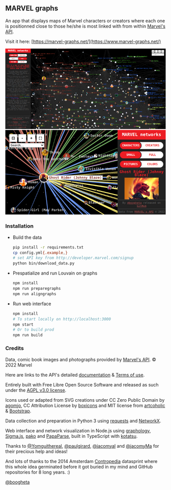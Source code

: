 ## MARVEL graphs

An app that displays maps of Marvel characters or creators where each one is positionned close to those he/she is most linked with from within [Marvel's API](https://developer.marvel.com/).

Visit it here: [https://marvel-graphs.net/](https://www.marvel-graphs.net/)

<p align="center">
  <img src="https://github.com/boogheta/Marvel/blob/main/images/screenshot.png" alt="screenshot">
  <img src="https://github.com/boogheta/Marvel/blob/main/images/appshot2.png" alt="appshot">
</p>

### Installation

- Build the data

  ```bash
  pip install -r requirements.txt
  cp config.yml{.example,}
  # set API key from http://developer.marvel.com/signup
  python bin/download_data.py
  ```

- Prespatialize and run Louvain on graphs

  ```bash
  npm install
  npm run preparegraphs
  npm run aligngraphs
  ```

- Run web interface

  ```bash
  npm install
  # To start locally on http://localhost:3000
  npm start
  # Or to build prod
  npm run build
  ```

### Credits

Data, comic book images and photographs provided by [Marvel's API](https://developer.marvel.com/). © 2022 Marvel

Here are links to the API's detailed [documentation](https://developer.marvel.com/docs) & [Terms of use](https://developer.marvel.com/terms).

Entirely built with Free Libre Open Source Software and released as such under the [AGPL v3.0 license](./LICENSE).

Icons used or adapted from SVG creations under CC Zero Public Domain by [agomjo](https://openclipart.org/detail/191399/smartphone), CC Attribution License by [boxicons](https://github.com/atisawd/boxicons) and MIT license from [artcoholic](https://github.com/artcoholic/akar-icons) & [Bootstrap](https://github.com/twbs/icons).

Data collection and preparation in Python 3 using [requests](https://requests.readthedocs.io/) and [NetworkX](https://networkx.org/).

Web interface and network visualization in Node.js using [graphology](https://graphology.github.io/), [Sigma.js](https://sigmajs.org/), [pako](http://nodeca.github.io/pako/) and [PapaParse](https://www.papaparse.com/), built in TypeScript with [kotatsu](https://www.npmjs.com/package/kotatsu).

Thanks to [@Yomguithereal](https://github.com/Yomguithereal), [@paulgirard](https://github.com/paulgirard), [@jacomyal](https://github.com/jacomyal) and [@jacomyMa](https://github.com/jacomyMa) for their precious help and ideas!

And lots of thanks to the 2014 Amsterdam [Contropedia](http://contropedia.net/) datasprint where this whole idea germinated before it got buried in my mind and GitHub repositories for 8 long years. :)

[@boogheta](https://twitter.com/boogheta)
